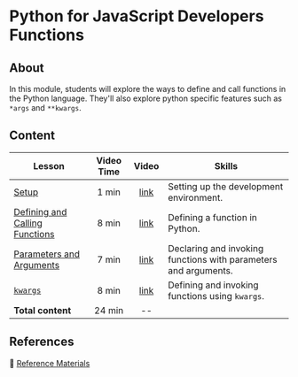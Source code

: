 <!-- ! Do not delete or rename this file! -->
<h1>
  <span class="prefix">Python for JavaScript Developers</span>
  <span class="headline">Functions</span>
</h1>

## About

In this module, students will explore the ways to define and call functions in the Python language. They'll also explore python specific features such as `*args` and `**kwargs`.

## Content

| Lesson | Video Time | Video | Skills |
| ------ | :--------: | :---: | ------ |
| [Setup](../setup/README.md)                                                   |  1 min | [link](https://generalassembly.wistia.com/medias/px1yp4gymm) | Setting up the development environment.                         |
| [Defining and Calling Functions](../defining-and-calling-functions/README.md) |  8 min | [link](https://generalassembly.wistia.com/medias/36bkblp1tn) | Defining a function in Python.                                  |
| [Parameters and Arguments](../parameters-and-arguments/README.md)             |  7 min | [link](https://generalassembly.wistia.com/medias/rtwqhli823) | Declaring and invoking functions with parameters and arguments. |
| [`kwargs`](../kwargs/README.md)                                               |  8 min | [link](https://generalassembly.wistia.com/medias/82mwr252y4) | Defining and invoking functions using `kwargs`.                 |
| **Total content**                                                             | 24 min | --                                                           |                                                                 |

## References

📖 [Reference Materials](../references/README.md)

